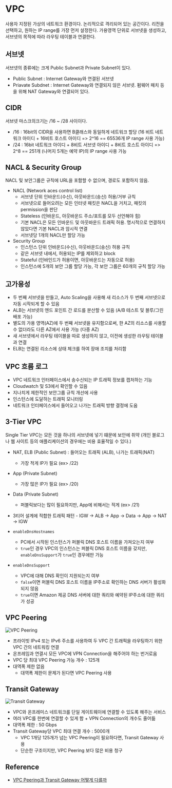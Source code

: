 # VPC
사용자 지정된 가상의 네트워크 환경이다. 논리적으로 격리되어 있는 공간이다.
리전을 선택하고, 원하는 IP range를 가장 먼저 설정한다.
가용영역 단위로 서브넷을 생성하고, 서브넷의 목적에 따라 라우팅 테이블과 연결한다.

## 서브넷
서브넷의 종류에는 크게 Public Subnet과 Private Subnet이 있다.
- Public Subnet : Internet Gateway와 연결된 서브넷
- Priavate Subdnet : Internet Gateway와 연결되지 않은 서브넷. 펌웨어 패치 등을 위해 NAT Gateway와 연결되어 있다.

## CIDR
서브넷 마스크의크기는 /16 ~ /28 사이이다.
- /16 : 16bit의 CIDR을 사용하면 B클래스와 동일하게 네트워크 할당 (16 비트 네트워크 아이디 + 16비트 호스트 아이디 => 2^16 == 65536개 IP range 사용 가능)
- /24 : 16bit 네트워크 아이디 + 8비트 서브넷 아이디 + 8비트 호스트 아이디 => 2^8 == 251개 (나머지 5개는 예약 IP)의 IP range 사용 가능

## NACL & Security Group
NACL 및 보안그룹은 규칙에 URL을 포함할 수 없으며, 경로도 포함하지 않음.
- NACL (Network aces control list)
    - 서브넷 단위 인바운드(수신), 아웃바운드(송신) 허용/거부 규칙
    - 서브넷으로 들어오려는 모든 인터넷 패킷은 NACL을 거치고, 패킷의 permission을 판단
    - Stateless (인바운드, 아웃바운드 주소/포트를 모두 선언해야 힘)
    - 기본 NACL은 모든 인바운드 및 아웃바운드 트래픽 허용. 명시적으로 연결하지 않았다면 기본 NACL과 암시적 연결
    - 서브넷당 1개의 NACL만 할당 가능
- Security Group
    - 인스턴스 단위 인바운드(수신), 아웃바운드(송신) 허용 규칙
    - 같은 서브넷 내에서, 허용되는 IP를 제외하고 block
    - Stateful (인바인드가 허용이면, 아웃바운드는 자동으로 허용)
    - 인스턴스에 5개의 보안 그룹 할당 가능, 각 보안 그룹은 60개의 규칙 할당 가능

## 고가용성
- 두 번째 서브넷을 만들고, Auto Scaling을 사용해 새 리소스가 두 번째 서브넷으로 자동 시작되게 할 수 있음
- ALB는 서브넷의 엔드 포인트 간 로드를 분산할 수 있음 (A/B 테스트 및 블루/그린 배포 가능)
- 별도의 가용 영역(AZ)에 두 번째 서브넷을 유지함으로써, 한 AZ의 리소스를 사용할 수 없더라도 다른 AZ에서 사용 가능 (다중 AZ)
- 새 서브넷에서 라우팅 테이블을 따로 생성하지 않고, 이전에 생성한 라우팅 테이블과 연결
- ELB는 연결된 리소스에 상태 체크를 하여 장애 조치를 처리함

## VPC 흐름 로그
- VPC 네트워크 인터페이스에서 송수신되는 IP 트래픽 정보를 캡처하는 기능
- Cloudwatch 및 S3에서 확인할 수 있음
- 지나치게 제한적인 보안그룹 규칙 개선에 사용
- 인스턴스에 도달하는 트래픽 모니터링
- 네트워크 인터페이스에서 들어오고 나가는 트래픽 방향 결정에 도움

## 3-Tier VPC
Single Tier VPC는 모든 것을 하나의 서브넷에 넣기 떄문에 보안에 취약 (개인 블로그나 웹 사이트 등의 애플리케이션의 경우에는 비용 효율적일 수 있다.)

- NAT, ELB (Public Subnet) : 들어오는 트래픽 (ALB), 나가는 트래픽(NAT)
    - 가장 적게 IP가 필요 (ex> /22)
- App (Private Subnet)
    - 가장 많은 IP가 필요 (ex> /20)
- Data (Private Subnet) 
    - 퍼블릭보다는 많이 필요하지만, App에 비해서는 적게 (ex> /21)
- 3티어 설계에 적합한 트래픽 패턴 - IGW -> ALB -> App -> Data -> App -> NAT -> IGW

- `enableDnsHostnames` 
    - PC에서 시작된 인스턴스가 퍼블릭 DNS 호스트 이름을 가져오는지 여부
    - `true`인 경우 VPC의 인스턴스는 퍼블릭 DNS 호스트 이름을 갖지만, `enableDnsSupport`가 `true`인 경우에만 가능
- `enableDnsSupport`
    - VPC에 대해 DNS 확인이 지원되는지 여부
    - `false`이면 퍼블릭 DNS 호스트 이름을 IP주소로 확인하는 DNS 서버가 활성화되지 않음
    - `true`이면 Amazon 제공 DNS 서버에 대한 쿼리와 예약된 IP주소에 대한 쿼리가 성공

## VPC Peering 
![VPC Peering](https://cdn-ssl-devio-img.classmethod.jp/wp-content/uploads/2020/05/VPC-Peering-On-Premise-1.png)
- 프라이빗 IPv4 또는 IPv6 주소를 사용하여 두 VPC 간 트래픽을 라우팅하기 위한 VPC 간의 네트워킹 연결
- 온프레임과 연결시 모든 VPC에 VPN Connection을 해주어야 하는 번거로움
- VPC 당 최대 VPC Peering 가능 개수 : 125개
- 대역폭 제한 없음
    - 대역폭 제한이 문제가 된다면 VPC Peering 사용

## Transit Gateway
![Transit Gateway](https://cdn-ssl-devio-img.classmethod.jp/wp-content/uploads/2020/05/TGW-On-Premise-1.png)
- VPC와 온프레미스 네트워크를 단일 게이트웨이에 연결할 수 있도록 해주는 서비스
- 여러 VPC를 한번에 연결할 수 있게 함 + VPN Connection의 개수도 줄어듦
- 대역폭 제한 : 50 Gbps
- Transit Gateway당 VPC 최대 연결 개수 : 5000개
    - VPC 1개당 125개가 넘는 VPC Peering이 필요하다면, Transit Gateway 사용  
    - 단순한 구조이지만, VPC Peering 보다 많은 비용 청구

## Reference
- [VPC Peering과 Transit Gateway 어떻게 다를까](https://dev.classmethod.jp/articles/different-from-vpc-peering-and-transit-gateway/)

